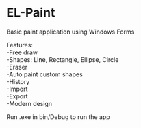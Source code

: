 # EL-Paint
Basic paint application using Windows Forms        

Features:    
-Free draw  
-Shapes: Line, Rectangle, Ellipse, Circle  
-Eraser  
-Auto paint custom shapes    
-History  
-Import    
-Export   
-Modern design  


Run .exe in bin/Debug to run the app
